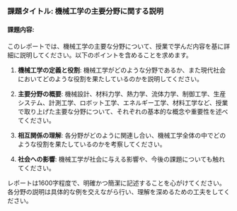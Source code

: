 ### 課題タイトル: 機械工学の主要分野に関する説明

#### 課題内容:
このレポートでは、機械工学の主要な分野について、授業で学んだ内容を基に詳細に説明してください。以下のポイントを含めることを求めます。

1. **機械工学の定義と役割**: 機械工学がどのような分野であるか、また現代社会においてどのような役割を果たしているのかを説明してください。

2. **主要分野の概要**: 機械設計、材料力学、熱力学、流体力学、制御工学、生産システム、計測工学、ロボット工学、エネルギー工学、材料工学など、授業で取り上げた主要な分野について、それぞれの基本的な概念や重要性を述べてください。

3. **相互関係の理解**: 各分野がどのように関連し合い、機械工学全体の中でどのような役割を果たしているのかを考察してください。

4. **社会への影響**: 機械工学が社会に与える影響や、今後の課題についても触れてください。

レポートは1600字程度で、明確かつ簡潔に記述することを心がけてください。各分野の説明は具体的な例を交えながら行い、理解を深めるための工夫をしてください。